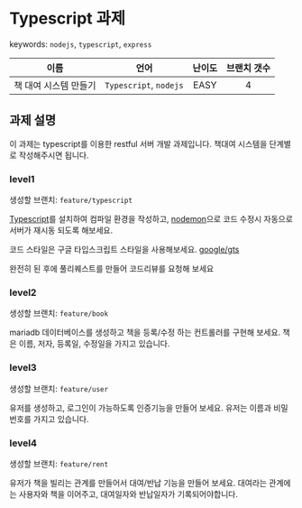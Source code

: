 # Typescript 과제

keywords: `nodejs`, `typescript`, `express`

|이름|언어|난이도|브랜치 갯수|
|:-:|:-:|:-:|:-:|
|책 대여 시스템 만들기|`Typescript`, `nodejs`|EASY|4|

## 과제 설명

이 과제는 typescript를 이용한 restful 서버 개발 과제입니다. 책대여 시스템을 단계별로 작성해주시면 됩니다.

### level1

생성할 브랜치: `feature/typescript`

[Typescript](https://www.npmjs.com/package/typescript)를 설치하여 컴파일 환경을 작성하고, [nodemon](https://www.npmjs.com/package/nodemon)으로 코드 수정시 자동으로 서버가 재시동 되도록 해보세요.

코드 스타일은 구글 타입스크립트 스타일을 사용해보세요. [google/gts](https://www.npmjs.com/package/gts)

완전히 된 후에 풀리퀘스트를 만들어 코드리뷰를 요청해 보세요


### level2

생성할 브랜치: `feature/book`

mariadb 데이터베이스를 생성하고 책을 등록/수정 하는 컨트롤러를 구현해 보세요. 책은 이름, 저자, 등록일, 수정일을 가지고 있습니다.


### level3

생성할 브랜치: `feature/user`

유저를 생성하고, 로그인이 가능하도록 인증기능을 만들어 보세요. 유저는 이름과 비밀번호를 가지고 있습니다.


### level4

생성할 브랜치: `feature/rent`

유저가 책을 빌리는 관계를 만들어서 대여/반납 기능을 만들어 보세요. 대여라는 관계에는 사용자와 책을 이어주고, 대여일자와 반납일자가 기록되어야합니다.
